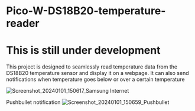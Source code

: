 # Pico-W-DS18B20-temperature-reader
# This is still under development
This project is designed to seamlessly read temperature data from the DS18B20 temperature sensor and display it on a webpage. It can also send notifications when temperature goes below or over a certain temperature


![Screenshot_20240101_150617_Samsung Internet](https://github.com/Ossi05/Pico-W-DS18B20-temperature-reader/raw/main/assets/77546709/de22372a-1b24-4151-a8f1-b0e47c1e1ae9) <!-- Set size to 100x100 -->

Pushbullet notification
![Screenshot_20240101_150659_Pushbullet](https://github.com/Ossi05/Pico-W-DS18B20-temperature-reader/raw/main/assets/77546709/6800fa94-4a97-49ee-a472-2bd74a86be72) <!-- Set size to 100x100 -->

